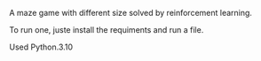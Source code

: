 


A maze game with different size solved by reinforcement learning.

To run one, juste install the requiments and run a file.

Used Python.3.10
